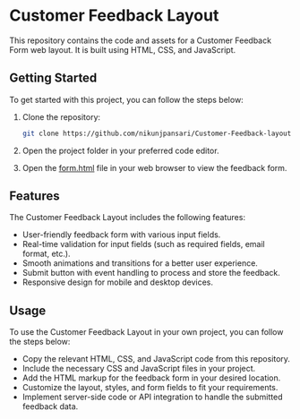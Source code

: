 # Customer Feedback Layout

This repository contains the code and assets for a Customer Feedback Form web layout. It is built using HTML, CSS, and JavaScript.

## Getting Started

To get started with this project, you can follow the steps below:

1. Clone the repository:

   ```bash
   git clone https://github.com/nikunjpansari/Customer-Feedback-layout.git

2. Open the project folder in your preferred code editor.
3. Open the [form.html](https://github.com/nikunjpansari/Customer-Feedback-layout/blob/main/form.html) file in your web browser to view the feedback form.

## Features
The Customer Feedback Layout includes the following features:

-  User-friendly feedback form with various input fields.
-  Real-time validation for input fields (such as required fields, email format, etc.).
-  Smooth animations and transitions for a better user experience.
-  Submit button with event handling to process and store the feedback.
-  Responsive design for mobile and desktop devices.

## Usage
To use the Customer Feedback Layout in your own project, you can follow the steps below:

-  Copy the relevant HTML, CSS, and JavaScript code from this repository.
-  Include the necessary CSS and JavaScript files in your project.
-  Add the HTML markup for the feedback form in your desired location.
-  Customize the layout, styles, and form fields to fit your requirements.
-  Implement server-side code or API integration to handle the submitted feedback data.